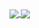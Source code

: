 <a href="https://github.com/anuraghazra/github-readme-stats">
    <img align="center" src="https://github-readme-stats.vercel.app/api?username=Krazete&theme=transparent&hide_border=true&hide_title=true&show_icons=true&count_private=true&include_all_commits=true">
</a>
<a href="https://github.com/anuraghazra/github-readme-stats">
    <img align="center" src="https://github-readme-stats.vercel.app/api/top-langs/?username=Krazete&theme=transparent&hide_border=true&hide_title=true&layout=compact&langs_count=8&size_weight=0.5&count_weight=0.5">
</a>
